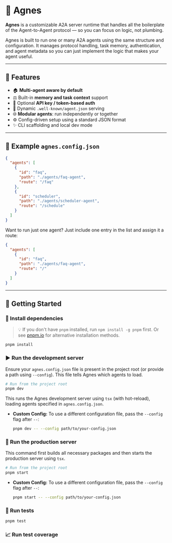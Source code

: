 # 👵 Agnes

**Agnes** is a customizable A2A server runtime that handles all the boilerplate of the Agent-to-Agent protocol — so you can focus on logic, not plumbing.

Agnes is built to run one or many A2A agents using the same structure and configuration. It manages protocol handling, task memory, authentication, and agent metadata so you can just implement the logic that makes your agent useful.

---

## 🚀 Features

* 🏠 **Multi-agent aware by default**
* ⚖️ Built-in **memory and task context** support
* 🔑 Optional **API key / token-based auth**
* 📝 Dynamic `.well-known/agent.json` serving
* 🌐 **Modular agents**: run independently or together
* ⚙️ Config-driven setup using a standard JSON format
* ✨ CLI scaffolding and local dev mode

---

## 📄 Example `agnes.config.json`

```json
{
  "agents": [
    {
      "id": "faq",
      "path": "./agents/faq-agent",
      "route": "/faq"
    },
    {
      "id": "scheduler",
      "path": "./agents/scheduler-agent",
      "route": "/schedule"
    }
  ]
}
```

Want to run just one agent? Just include one entry in the list and assign it a route:

```json
{
  "agents": [
    {
      "id": "faq",
      "path": "./agents/faq-agent",
      "route": "/"
    }
  ]
}
```

---

## 🚗 Getting Started

### 🔧 Install dependencies

> 💡 If you don't have `pnpm` installed, run `npm install -g pnpm` first. Or see [pnpm.io](https://pnpm.io) for alternative installation methods.

```bash
pnpm install
```

### ▶️ Run the development server

Ensure your `agnes.config.json` file is present in the project root (or provide a path using `--config`). This file tells Agnes which agents to load.

```bash
# Run from the project root
pnpm dev
```

This runs the Agnes development server using `tsx` (with hot-reload), loading agents specified in `agnes.config.json`.

*   **Custom Config:** To use a different configuration file, pass the `--config` flag after `--`:
    ```bash
    pnpm dev -- --config path/to/your-config.json
    ```

### 🚀 Run the production server

This command first builds all necessary packages and then starts the production server using `tsx`.

```bash
# Run from the project root
pnpm start
```

*   **Custom Config:** To use a different configuration file, pass the `--config` flag after `--`:
    ```bash
    pnpm start -- --config path/to/your-config.json
    ```

### 🧪 Run tests

```bash
pnpm test
```

### 📈 Run test coverage

```